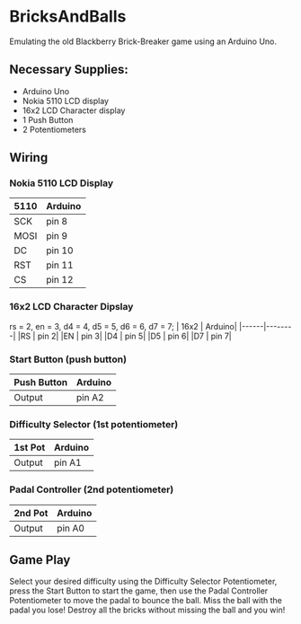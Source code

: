 # BricksAndBalls
Emulating the old Blackberry Brick-Breaker game using an Arduino Uno.

## Necessary Supplies: 
- Arduino Uno
- Nokia 5110 LCD display
- 16x2 LCD Character display
- 1 Push Button
- 2 Potentiometers

## Wiring

### Nokia 5110 LCD Display
| 5110 | Arduino|
|------|--------|
|SCK | pin 8|
|MOSI | pin 9|
|DC | pin 10 |
|RST | pin 11|
|CS | pin 12|

### 16x2 LCD Character Dipslay
rs = 2, en = 3, d4 = 4, d5 = 5, d6 = 6, d7 = 7;
| 16x2 | Arduino|
|------|--------|
|RS | pin 2|
|EN | pin 3|
|D4 | pin 5|
|D5 | pin 6|
|D7 | pin 7|

### Start Button (push button)
| Push Button | Arduino|
|------|--------|
|Output | pin A2|


### Difficulty Selector (1st potentiometer)
| 1st Pot | Arduino|
|------|--------|
|Output | pin A1|

### Padal Controller (2nd potentiometer)
| 2nd Pot | Arduino|
|------|--------|
|Output | pin A0|

## Game Play
Select your desired difficulty using the Difficulty Selector Potentiometer, press the Start Button to start the game, then use the Padal Controller Potentiometer to move the padal to bounce the ball. Miss the ball with the padal you lose! Destroy all the bricks without missing the ball and you win! 
